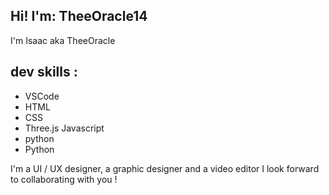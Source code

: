 ## Hi! I'm: TheeOracle14
I'm Isaac aka TheeOracle 

## dev skills :
- VSCode
- HTML
- CSS
- Three.js Javascript
- python
- Python

I'm a UI / UX designer, a graphic designer and a video editor
I look forward to collaborating with you ! 
